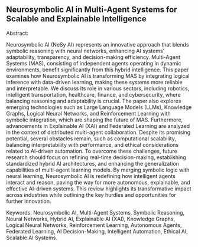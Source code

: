 ## Neurosymbolic AI in Multi-Agent Systems for Scalable and Explainable Intelligence

Abstract:

Neurosymbolic AI (NeSy AI) represents an innovative approach that blends symbolic reasoning with neural networks, enhancing AI systems' adaptability, transparency, and decision-making efficiency. Multi-Agent Systems (MAS), consisting of independent agents operating in dynamic environments, benefit significantly from this hybrid intelligence. This paper examines how Neurosymbolic AI is transforming MAS by integrating logical inference with data-driven learning, making these systems more reliable and interpretable. We discuss its role in various sectors, including robotics, intelligent transportation, healthcare, finance, and cybersecurity, where balancing reasoning and adaptability is crucial. The paper also explores emerging technologies such as Large Language Models (LLMs), Knowledge Graphs, Logical Neural Networks, and Reinforcement Learning with symbolic integration, which are shaping the future of MAS. Furthermore, advancements in Explainable AI (XAI) and Federated Learning are analyzed in the context of distributed multi-agent collaboration. Despite its promising potential, several obstacles remain, such as computational scalability, balancing interpretability with performance, and ethical considerations related to AI-driven automation. To overcome these challenges, future research should focus on refining real-time decision-making, establishing standardized hybrid AI architectures, and enhancing the generalization capabilities of multi-agent learning models. By merging symbolic logic with neural learning, Neurosymbolic AI is redefining how intelligent agents interact and reason, paving the way for more autonomous, explainable, and effective AI-driven systems. This review highlights its transformative impact across industries while outlining the key hurdles and opportunities for further innovation.

Keywords: Neurosymbolic AI, Multi-Agent Systems, Symbolic Reasoning, Neural Networks, Hybrid AI, Explainable AI (XAI), Knowledge Graphs, Logical Neural Networks, Reinforcement Learning, Autonomous Agents, Federated Learning, AI Decision-Making, Intelligent Automation, Ethical AI, Scalable AI Systems.
